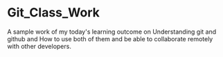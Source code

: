 # Git_Class_Work
A sample work of my today's learning outcome on Understanding git and github and 
How to use both of them and be able to collaborate remotely with other developers.
